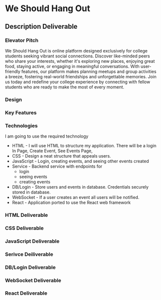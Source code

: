 # We Should Hang Out


## Description Deliverable


### Elevator Pitch
We Should Hang Out is online platform designed exclusively for college students seeking vibrant social connections. Discover like-minded peers who share your interests, whether it's exploring new places, enjoying great food, staying active, or engaging in meaningful conversations. With user-friendly features, our platform makes planning meetups and group activities a breeze, fostering real-world friendships and unforgettable memories. Join us today and redefine your college experience by connecting with fellow students who are ready to make the most of every moment.

### Design


### Key Features

### Technologies
I am going to use the required technology
+ HTML - I will use HTML to structure my application. There will be a login In Page, Create Event, See Events Page,
+ CSS - Design a neat structure that appeals users. 
+ JavaScript - Login, creating events, and seeing other events created
+ Service - Backend service with endpoints for 
    + login
    + seeing events
    + creating events 
+ DB/Login - Store users and events in database. Credentials securely stored in database.
+ WebSocket - If a user creates an event all users will be notified. 
+ React - Application ported to use the React web framework

### HTML Deliverable
### CSS Deliverable
### JavaScript Deliverable
### Serivce Deiliverable
### DB/Login Deliverable
### WebSocket Deliverable
### React Deliverable
